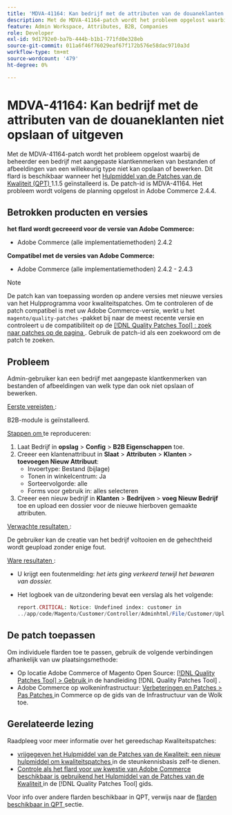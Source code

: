 ```yaml
---
title: 'MDVA-41164: Kan bedrijf met de attributen van de douaneklanten niet opslaan of uitgeven'
description: Met de MDVA-41164-patch wordt het probleem opgelost waarbij de beheerder een bedrijf met aangepaste klantkenmerken van bestanden of afbeeldingen van een willekeurig type niet kan opslaan of bewerken. Deze patch is beschikbaar wanneer [Quality Patches Tool (QPT)] (https://experienceleague.adobe.com/en/docs/commerce-operations/tools/quality-patches-tool/quality-patches-tool-to-self-serve-quality-patches) 1.1.5 is geïnstalleerd. De patch-id is MDVA-41164. Het probleem wordt volgens de planning opgelost in Adobe Commerce 2.4.4.
feature: Admin Workspace, Attributes, B2B, Companies
role: Developer
exl-id: 9d1792e0-ba7b-444b-b1b1-771fd0e328eb
source-git-commit: 011a6f46f76029eaf67f172b576e58dac9710a3d
workflow-type: tm+mt
source-wordcount: '479'
ht-degree: 0%

---
```


# MDVA-41164: Kan bedrijf met de attributen van de douaneklanten niet opslaan of uitgeven

Met de MDVA-41164-patch wordt het probleem opgelost waarbij de beheerder een bedrijf met aangepaste klantkenmerken van bestanden of afbeeldingen van een willekeurig type niet kan opslaan of bewerken. Dit flard is beschikbaar wanneer het [ Hulpmiddel van de Patches van de Kwaliteit (QPT) ](https://experienceleague.adobe.com/en/docs/commerce-operations/tools/quality-patches-tool/quality-patches-tool-to-self-serve-quality-patches) 1.1.5 geïnstalleerd is. De patch-id is MDVA-41164. Het probleem wordt volgens de planning opgelost in Adobe Commerce 2.4.4.

## Betrokken producten en versies

**het flard wordt gecreeerd voor de versie van Adobe Commerce:**

* Adobe Commerce (alle implementatiemethoden) 2.4.2

**Compatibel met de versies van Adobe Commerce:**

* Adobe Commerce (alle implementatiemethoden) 2.4.2 - 2.4.3

>[!NOTE]
>
>De patch kan van toepassing worden op andere versies met nieuwe versies van het Hulpprogramma voor kwaliteitspatches. Om te controleren of de patch compatibel is met uw Adobe Commerce-versie, werkt u het `magento/quality-patches` -pakket bij naar de meest recente versie en controleert u de compatibiliteit op de [[!DNL Quality Patches Tool] : zoek naar patches op de pagina ](https://experienceleague.adobe.com/en/docs/commerce-operations/tools/quality-patches-tool/quality-patches-tool-to-self-serve-quality-patches) . Gebruik de patch-id als een zoekwoord om de patch te zoeken.

## Probleem

Admin-gebruiker kan een bedrijf met aangepaste klantkenmerken van bestanden of afbeeldingen van welk type dan ook niet opslaan of bewerken.

<u> Eerste vereisten </u>:

B2B-module is geïnstalleerd.

<u> Stappen om </u> te reproduceren:

1. Laat Bedrijf in **opslag** > **Config** > **B2B Eigenschappen** toe.
1. Creeer een klantenattribuut in **Slaat** > **Attributen** > **Klanten** > **toevoegen Nieuw Attribuut**:
   * Invoertype: Bestand (bijlage)
   * Tonen in winkelcentrum: Ja
   * Sorteervolgorde: alle
   * Forms voor gebruik in: alles selecteren
1. Creeer een nieuw bedrijf in **Klanten** > **Bedrijven** > **voeg Nieuw Bedrijf** toe en upload een dossier voor de nieuwe hierboven gemaakte attributen.

<u> Verwachte resultaten </u>:

De gebruiker kan de creatie van het bedrijf voltooien en de gehechtheid wordt geupload zonder enige fout.

<u> Ware resultaten </u>:

* U krijgt een foutenmelding: *het iets ging verkeerd terwijl het bewaren van dossier.*
* Het logboek van de uitzondering bevat een verslag als het volgende:

  ```php
  report.CRITICAL: Notice: Undefined index: customer in
  ../app/code/Magento/Customer/Controller/Adminhtml/File/Customer/Upload.php on line 69
  ```

## De patch toepassen

Om individuele flarden toe te passen, gebruik de volgende verbindingen afhankelijk van uw plaatsingsmethode:

* Op locatie Adobe Commerce of Magento Open Source: [[!DNL Quality Patches Tool] > Gebruik ](/help/tools/quality-patches-tool/usage.md) in de handleiding [!DNL Quality Patches Tool] .
* Adobe Commerce op wolkeninfrastructuur: [ Verbeteringen en Patches > Pas Patches ](https://experienceleague.adobe.com/docs/commerce-cloud-service/user-guide/develop/upgrade/apply-patches.html) in Commerce op de gids van de Infrastructuur van de Wolk toe.

## Gerelateerde lezing

Raadpleeg voor meer informatie over het gereedschap Kwaliteitspatches:

* [ vrijgegeven het Hulpmiddel van de Patches van de Kwaliteit: een nieuw hulpmiddel om kwaliteitspatches ](https://experienceleague.adobe.com/en/docs/commerce-operations/tools/quality-patches-tool/quality-patches-tool-to-self-serve-quality-patches) in de steunkennisbasis zelf-te dienen.
* [ Controle als het flard voor uw kwestie van Adobe Commerce beschikbaar is gebruikend het Hulpmiddel van de Patches van de Kwaliteit ](/help/tools/quality-patches-tool/patches-available-in-qpt/check-patch-for-magento-issue-with-magento-quality-patches.md) in de [!DNL Quality Patches Tool] gids.

Voor info over andere flarden beschikbaar in QPT, verwijs naar de [ flarden beschikbaar in QPT ](https://support.magento.com/hc/en-us/sections/360010506631-Patches-available-in-MQP-tool-) sectie.
